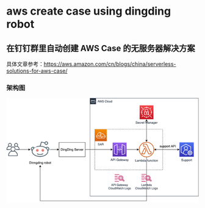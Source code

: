 # aws create case using dingding robot
## 在钉钉群里自动创建 AWS Case 的无服务器解决方案

具体文章参考：https://aws.amazon.com/cn/blogs/china/serverless-solutions-for-aws-case/

### 架构图
![image](https://github.com/zhangbeibei/aws-create-case-dingding-robot/blob/master/serverless-solutions-for-aws-case1.png)